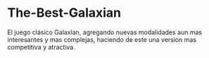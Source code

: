 # The-Best-Galaxian
El juego clásico Galaxian, agregando nuevas modalidades aun mas interesantes y mas complejas, haciendo de este una version mas competitiva y atractiva.
